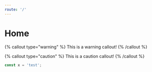 ```yaml
---
route: '/'
---
```


# Home

{% callout type="warning" %}
This is a warning callout!
{% /callout %}

{% callout type="caution" %}
This is a caution callout!
{% /callout %}

```js
const x = 'test';
```